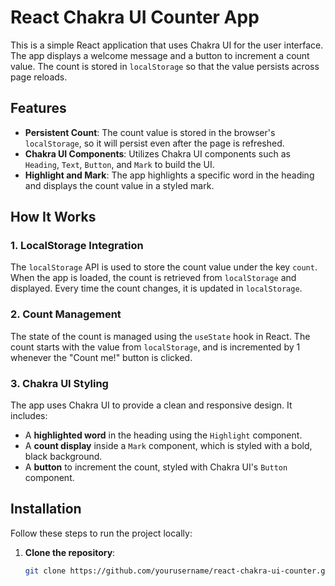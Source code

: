 # React Chakra UI Counter App

This is a simple React application that uses Chakra UI for the user interface. The app displays a welcome message and a button to increment a count value. The count is stored in `localStorage` so that the value persists across page reloads.

## Features

- **Persistent Count**: The count value is stored in the browser's `localStorage`, so it will persist even after the page is refreshed.
- **Chakra UI Components**: Utilizes Chakra UI components such as `Heading`, `Text`, `Button`, and `Mark` to build the UI.
- **Highlight and Mark**: The app highlights a specific word in the heading and displays the count value in a styled mark.

## How It Works

### 1. LocalStorage Integration
The `localStorage` API is used to store the count value under the key `count`. When the app is loaded, the count is retrieved from `localStorage` and displayed. Every time the count changes, it is updated in `localStorage`.

### 2. Count Management
The state of the count is managed using the `useState` hook in React. The count starts with the value from `localStorage`, and is incremented by 1 whenever the "Count me!" button is clicked.

### 3. Chakra UI Styling
The app uses Chakra UI to provide a clean and responsive design. It includes:
- A **highlighted word** in the heading using the `Highlight` component.
- A **count display** inside a `Mark` component, which is styled with a bold, black background.
- A **button** to increment the count, styled with Chakra UI's `Button` component.

## Installation

Follow these steps to run the project locally:

1. **Clone the repository**:
   ```bash
   git clone https://github.com/yourusername/react-chakra-ui-counter.git
